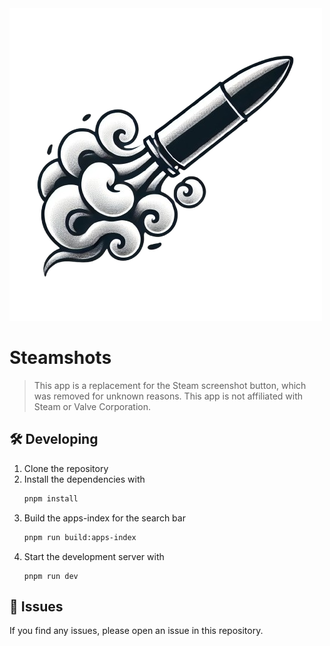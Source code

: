 <img src="./src/lib/assets/logo.png">

# Steamshots

> This app is a replacement for the Steam screenshot button, which was removed for unknown reasons.
> This app is not affiliated with Steam or Valve Corporation.

## 🛠️ Developing

1. Clone the repository
2. Install the dependencies with
   ```bash
   pnpm install
   ```
3. Build the apps-index for the search bar
   ```bash
   pnpm run build:apps-index
   ```
4. Start the development server with
   ```bah
   pnpm run dev
   ```

## 🐛 Issues

If you find any issues, please open an issue in this repository.
